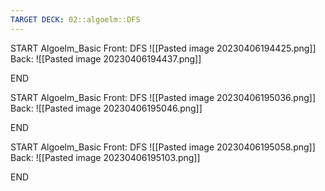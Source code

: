 ```yaml
---
TARGET DECK: 02::algoelm::DFS
---
```


START
Algoelm_Basic
Front:
DFS
![[Pasted image 20230406194425.png]]
Back:
![[Pasted image 20230406194437.png]]
<!--ID: 1680805957275-->
END

START
Algoelm_Basic
Front:
DFS
![[Pasted image 20230406195036.png]]
Back:
![[Pasted image 20230406195046.png]]
<!--ID: 1680805957283-->
END

START
Algoelm_Basic
Front:
DFS
![[Pasted image 20230406195058.png]]
Back:
![[Pasted image 20230406195103.png]]
<!--ID: 1680805957288-->
END